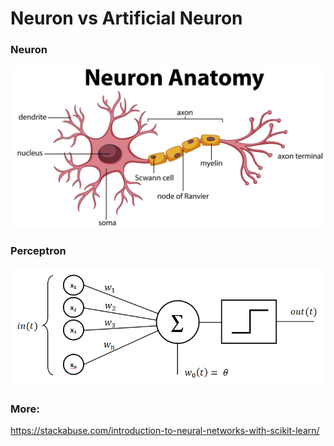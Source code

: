 # Neuron vs Artificial Neuron

### Neuron

<img src="./b-neuron.jpg" width="auto">


### Perceptron

<img src="./Perceptron.png" width="auto">

### More:

https://stackabuse.com/introduction-to-neural-networks-with-scikit-learn/